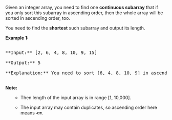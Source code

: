 
Given an integer array, you need to find one **continuous subarray** that if you only sort this subarray in ascending order, then the whole array will be sorted in ascending order, too. 

You need to find the **shortest** such subarray and output its length.

**Example 1:**<br />
<pre>
**Input:** [2, 6, 4, 8, 10, 9, 15]
**Output:** 5
**Explanation:** You need to sort [6, 4, 8, 10, 9] in ascending order to make the whole array sorted in ascending order.
</pre>


**Note:**<br>
<ol>
- Then length of the input array is in range [1, 10,000].
- The input array may contain duplicates, so ascending order here means **<=**. 
</ol>

